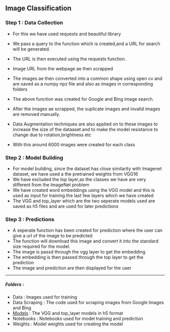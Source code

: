 ## Image Classification

### Step 1 : Data Collection

- For this we have used requests and beautiful library
- We pass a query to the function which is created,and a URL for search will be generated. 
- The URL is then executed using the requests function. 
- Image URL from the webpage ae then scrapped
- The images ae then converted into a common shape using open cv and are saved as a numpy npz file and also as images in corresponding folders
- The above function was created for Google and Bing image search. 
- After the images ae scrapped, the suplicate images and invalid images are removed manually. 
- Data Augmentation techniques are also applied on to these images to increase the size of the dataaset and to make the model resistance to change due to rotation,brightness etc

- With this around 6000 images were created for each class

### Step 2 :  Model Building
- For model building, since the dataset has close similarity with Imagenet dataset, we have used a the pretrained weights from VGG16
- We have excluded the top layer,as the classes we have are very different from the ImageNet problem
- We have created word embeddings using the VGG model and this is used as input for training the last few layers which we have created
- The VGG and top_layer which are the two seperate models used are saved as h5 files and are used for later predictions

### Step 3 : Predictions
- A seperate function has been created for prediction where the user can give a url of the image to be predicted
- The function will download this image and convert it into the standard size required for the model.
- The image is passd through the vgg layer to get the embedding
- The embedding is then passed through the top layer to get the prediction
- The image and prediction are then displayed for the user
---

##### Folders : 
- Data : Images used for training
- Data Scraping : The code used for scraping images from Google Images and Bing
- <a href='https://drive.google.com/drive/folders/1-4n9eS_qcISi1V-4fHM5ZjnhEAqAyngB?usp=sharing'>Models</a> : The VGG and top_layer models in h5 format
- Notebooks : Notebooks used for model training and prediction
- Weights : Model weights used for creating the model

